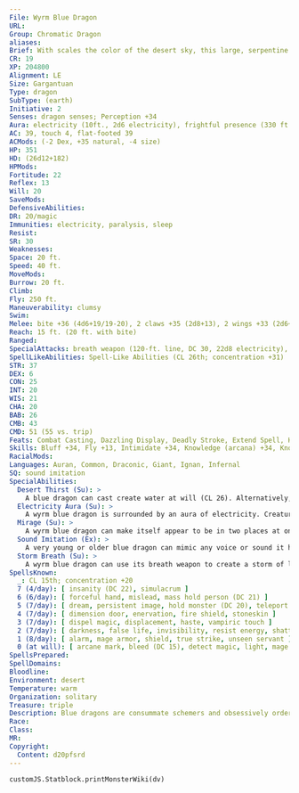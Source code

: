 ```yaml
---
File: Wyrm Blue Dragon
URL: 
Group: Chromatic Dragon
aliases: 
Brief: With scales the color of the desert sky, this large, serpentine dragon moves with an unsettling grace.
CR: 19
XP: 204800
Alignment: LE
Size: Gargantuan
Type: dragon
SubType: (earth)
Initiative: 2
Senses: dragon senses; Perception +34
Aura: electricity (10ft., 2d6 electricity), frightful presence (330 ft., DC 28)
AC: 39, touch 4, flat-footed 39
ACMods: (-2 Dex, +35 natural, -4 size)
HP: 351
HD: (26d12+182)
HPMods: 
Fortitude: 22
Reflex: 13
Will: 20
SaveMods: 
DefensiveAbilities: 
DR: 20/magic
Immunities: electricity, paralysis, sleep
Resist: 
SR: 30
Weaknesses: 
Space: 20 ft.
Speed: 40 ft.
MoveMods: 
Burrow: 20 ft.
Climb: 
Fly: 250 ft.
Maneuverability: clumsy
Swim: 
Melee: bite +36 (4d6+19/19-20), 2 claws +35 (2d8+13), 2 wings +33 (2d6+6), tail slap +33 (2d8+19)
Reach: 15 ft. (20 ft. with bite)
Ranged: 
SpecialAttacks: breath weapon (120-ft. line, DC 30, 22d8 electricity), crush (Medium creatures, DC 30, 4d6+19), desert thirst (DC 30), mirage, storm breath (DC30, 22d8 electricity), tail sweep (Small creatures, DC 30, 2d6+19)
SpellLikeAbilities: Spell-Like Abilities (CL 26th; concentration +31)  At will-ghost sound (DC 15), hallucinatory terrain (DC 19), minor image (DC 17), veil (DC 21), ventriloquism (DC 16)
STR: 37
DEX: 6
CON: 25
INT: 20
WIS: 21
CHA: 20
BAB: 26
CMB: 43
CMD: 51 (55 vs. trip)
Feats: Combat Casting, Dazzling Display, Deadly Stroke, Extend Spell, Hover, Improved Critical (bite), Improved Initiative, Multiattack, Quicken Spell, Shatter Defenses, Silent Spell, Vital Strike, Weapon Focus (bite)
Skills: Bluff +34, Fly +13, Intimidate +34, Knowledge (arcana) +34, Knowledge (geography) +34, Knowledge (history) +34, Knowledge (local) +34, Perception +34, Spellcraft +34, Stealth +15, Survival +34
RacialMods: 
Languages: Auran, Common, Draconic, Giant, Ignan, Infernal
SQ: sound imitation
SpecialAbilities:
  Desert Thirst (Su): >
    A blue dragon can cast create water at will (CL 26). Alternatively, it can destroy an equal amount of liquid in a 10-foot burst. Unattended liquids are instantly reduced to sand. Liquid-based magic items (such as potions) and items in a creature's possession must succeed on a Will save (DC 30) or be destroyed.
  Electricity Aura (Su): >
    A wyrm blue dragon is surrounded by an aura of electricity. Creatures within 10 feet take 2d6 points of electricity damage at the beginning of the dragon's turn.
  Mirage (Su): >
    A wyrm blue dragon can make itself appear to be in two places at once as a free action for 26 rounds per day. This ability functions as project image but the dragon can use its breath weapon through the mirage.
  Sound Imitation (Ex): >
    A very young or older blue dragon can mimic any voice or sound it has heard by making a successful Bluff check against a listener's Sense Motive check.
  Storm Breath (Su): >
    A wyrm blue dragon can use its breath weapon to create a storm of lightning. This functions as call lightning storm, but the damage is 22d8. The dragon can call down 1 bolt per round as a free action for 1d6 rounds. The save DC is 30. Additional uses of this ability extend the duration by an additional 1d6 rounds.
SpellsKnown:
  _: CL 15th; concentration +20
  7 (4/day): [ insanity (DC 22), simulacrum ]
  6 (6/day): [ forceful hand, mislead, mass hold person (DC 21) ]
  5 (7/day): [ dream, persistent image, hold monster (DC 20), teleport ]
  4 (7/day): [ dimension door, enervation, fire shield, stoneskin ]
  3 (7/day): [ dispel magic, displacement, haste, vampiric touch ]
  2 (7/day): [ darkness, false life, invisibility, resist energy, shatter ]
  1 (8/day): [ alarm, mage armor, shield, true strike, unseen servant ]
  0 (at will): [ arcane mark, bleed (DC 15), detect magic, light, mage hand, mending, message, read magic, resistance ]
SpellsPrepared: 
SpellDomains: 
Bloodline: 
Environment: desert
Temperature: warm
Organization: solitary
Treasure: triple
Description: Blue dragons are consummate schemers and obsessively orderly. In combat, blue dragons prefer to surprise foes if possible, and are not above retreating if the odds turn against them. They prefer to lair near those that they control, sometimes even within the confines of a city.
Race: 
Class: 
MR: 
Copyright:
  Content: d20pfsrd
---
```

```dataviewjs
customJS.Statblock.printMonsterWiki(dv)
```
